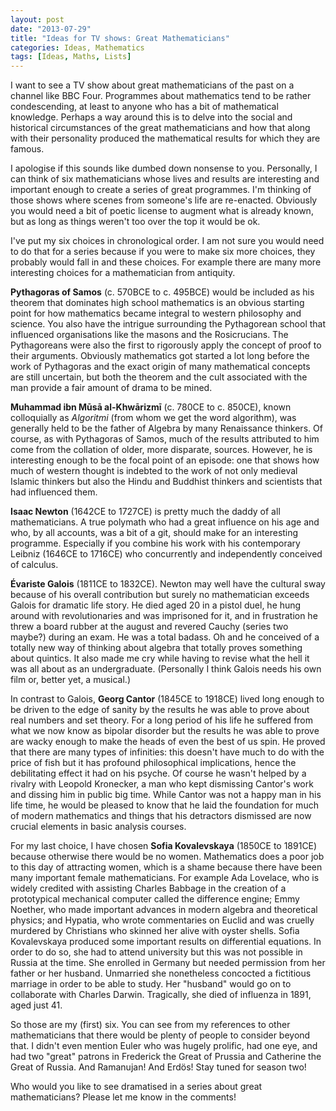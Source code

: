 ```yaml
---
layout: post
date: "2013-07-29"
title: "Ideas for TV shows: Great Mathematicians"
categories: Ideas, Mathematics
tags: [Ideas, Maths, Lists]
---
```


I want to see a TV show about great mathematicians of the past on a channel like BBC Four. Programmes about mathematics tend to be rather condescending, at least to anyone who has a bit of mathematical knowledge. Perhaps a way around this is to delve into the social and historical circumstances of the great mathematicians and how that along with their personality produced the mathematical results for which they are famous.

I apologise if this sounds like dumbed down nonsense to you. Personally, I can think of six mathematicians whose lives and results are interesting and important enough to create a series of great programmes. I'm thinking of those shows where scenes from someone's life are re-enacted. Obviously you would need a bit of poetic license to augment what is already known, but as long as things weren't too over the top it would be ok.

I've put my six choices in chronological order. I am not sure you would need to do that for a series because if you were to make six more choices, they probably would fall in and these choices. For example there are many more interesting choices for a mathematician from antiquity.

**Pythagoras of Samos** (c. 570BCE to c. 495BCE) would be included as his theorem that dominates high school mathematics is an obvious starting point for how mathematics became integral to western philosophy and science. You also have the intrigue surrounding the Pythagorean school that influenced organisations like the masons and the Rosicrucians. The Pythagoreans were also the first to rigorously apply the concept of proof to their arguments. Obviously mathematics got started a lot long before the work of Pythagoras and the exact origin of many mathematical concepts are still uncertain, but both the theorem and the cult associated with the man provide a fair amount of drama to be mined.

**Muhammad ibn Mūsā al-Khwārizmī** (c. 780CE to c. 850CE), known colloquially as _Algoritmi_ (from whom we get the word algorithm), was generally held to be the father of Algebra by many Renaissance thinkers. Of course, as with Pythagoras of Samos, much of the results attributed to him come from the collation of older, more disparate, sources. However, he is interesting enough to be the focal point of an episode: one that shows how much of western thought is indebted to the work of not only medieval Islamic thinkers but also the Hindu and Buddhist thinkers and scientists that had influenced them.

**Isaac Newton** (1642CE to 1727CE) is pretty much the daddy of all mathematicians. A true polymath who had a great influence on his age and who, by all accounts, was a bit of a git, should make for an interesting programme. Especially if you combine his work with his contemporary Leibniz (1646CE to 1716CE) who concurrently and independently conceived of calculus.

**Évariste Galois** (1811CE to 1832CE). Newton may well have the cultural sway because of his overall contribution but surely no mathematician exceeds Galois for dramatic life story. He died aged 20 in a pistol duel, he hung around with revolutionaries and was imprisoned for it, and in frustration he threw a board rubber at the august and revered Cauchy (series two maybe?) during an exam. He was a total badass. Oh and he conceived of a totally new way of thinking about algebra that totally proves something about quintics. It also made me cry while having to revise what the hell it was all about as an undergraduate. (Personally I think Galois needs his own film or, better yet, a musical.)

In contrast to Galois, **Georg Cantor** (1845CE to 1918CE) lived long enough to be driven to the edge of sanity by the results he was able to prove about real numbers and set theory. For a long period of his life he suffered from what we now know as bipolar disorder but the results he was able to prove are wacky enough to make the heads of even the best of us spin. He proved that there are many types of infinities: this doesn't have much to do with the price of fish but it has profound philosophical implications, hence the debilitating effect it had  on his psyche. Of course he wasn't helped by a rivalry with Leopold Kronecker, a man who kept dismissing Cantor's work and dissing him in public big time. While Cantor was not a happy man in his life time, he would be pleased to know that he laid the foundation for much of modern mathematics and things that his detractors dismissed are now crucial elements in basic analysis courses.

For my last choice, I have chosen **Sofia Kovalevskaya** (1850CE to 1891CE) because otherwise there would be no women. Mathematics does a poor job to this day of attracting women, which is a shame because there have been many important female mathematicians. For example Ada Lovelace, who is widely credited with assisting Charles Babbage in the creation of a prototypical mechanical computer called the difference engine; Emmy Noether, who made important advances in modern algebra and theoretical physics; and Hypatia, who wrote commentaries on Euclid and was cruelly murdered by Christians who skinned her alive with oyster shells. Sofia Kovalevskaya produced some important results on differential equations. In order to do so, she had to attend university but this was not possible in Russia at the time. She enrolled in Germany but needed permission from her father or her husband. Unmarried she nonetheless concocted a fictitious marriage in order to be able to study. Her "husband" would go on to collaborate with Charles Darwin. Tragically, she died of influenza in 1891, aged just 41.

So those are my (first) six. You can see from my references to other mathematicians that there would be plenty of people to consider beyond that. I didn't even mention Euler who was hugely prolific, had one eye, and had two "great" patrons in Frederick the Great of Prussia and Catherine the Great of Russia. And Ramanujan! And Erdös! Stay tuned for season two!

Who would you like to see dramatised in a series about great mathematicians? Please let me know in the comments!